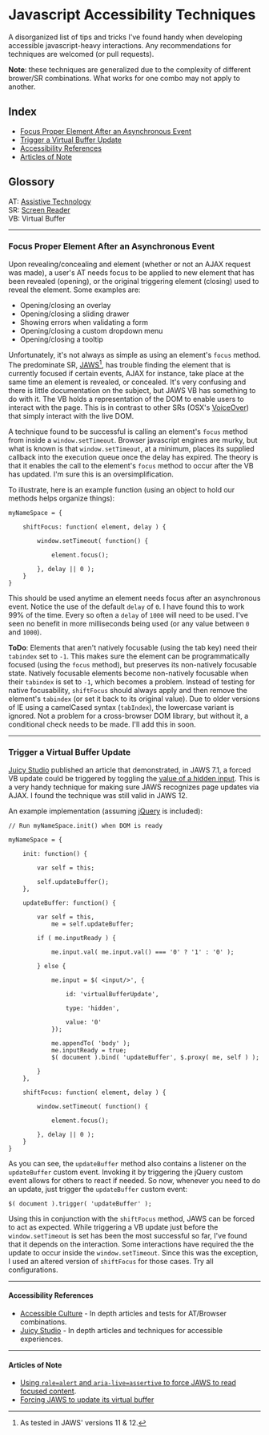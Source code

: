 # Javascript Accessibility Techniques #

A disorganized list of tips and tricks I've found handy when developing accessible javascript-heavy interactions. Any recommendations for techniques are welcomed (or pull requests).

**Note**: these techniques are generalized due to the complexity of different brower/SR combinations. What works for one combo may not apply to another.

## Index ##

* [Focus Proper Element After an Asynchronous Event](#focus-element)
* [Trigger a Virtual Buffer Update](#trigger-vb-update)
* [Accessibility References](#references)
* [Articles of Note](#articles)

## Glossory ##

AT: [Assistive Technology](http://wikipedia.org/wiki/Assistive_Technology)  
SR: [Screen Reader](http://wikipedia.org/wiki/Screen_Reader)  
VB: Virtual Buffer  

---

<a name="focus-element"></a>
### Focus Proper Element After an Asynchronous Event ###

Upon revealing/concealing and element (whether or not an AJAX request was made), a user's AT needs focus to be applied to new element that has been revealed (opening), or the original triggering element (closing) used to reveal the element. Some examples are:

* Opening/closing an overlay
* Opening/closing a sliding drawer
* Showing errors when validating a form
* Opening/closing a custom dropdown menu
* Opening/closing a tooltip
    
Unfortunately, it's not always as simple as using an element's `focus` method. The predominate SR, [JAWS][][^1], has trouble finding the element that is currently focused if certain events, AJAX for instance, take place at the same time an element is revealed, or concealed. It's very confusing and there is little documentation on the subject, but JAWS VB has something to do with it. The VB holds a representation of the DOM to enable users to interact with the page. This is in contrast to other SRs (OSX's [VoiceOver][]) that simply interact with the live DOM.
  
A technique found to be successful is calling an element's `focus` method from inside a `window.setTimeout`. Browser javascript engines are murky, but what is known is that `window.setTimeout`, at a minimum, places its supplied callback into the execution queue once the delay has expired. The theory is that it enables the call to the element's `focus` method to occur after the VB has updated. I'm sure this is an oversimplification.
  
To illustrate, here is an example function (using an object to hold our methods helps organize things):

    myNameSpace = {
        
        shiftFocus: function( element, delay ) {
            
            window.setTimeout( function() {
                
                element.focus();
            
            }, delay || 0 );
        }
    }

This should be used anytime an element needs focus after an asynchronous event. Notice the use of the default `delay` of `0`. I have found this to work 99% of the time. Every so often a `delay` of `1000` will need to be used. I've seen no benefit in more milliseconds being used (or any value between `0` and `1000`).

**ToDo**: Elements that aren't natively focusable (using the tab key) need their `tabindex` set to `-1`. This makes sure the element can be programmatically focused (using the `focus` method), but preserves its non-natively focusable state. Natively focusable elements become non-natively focusable when their `tabindex` is set to `-1`, which becomes a problem. Instead of testing for native focusability, `shiftFocus` should always apply and then remove the element's `tabindex` (or set it back to its original value). Due to older versions of IE using a camelCased syntax (`tabIndex`), the lowercase variant is ignored. Not a problem for a cross-browser DOM library, but without it, a conditional check needs to be made. I'll add this in soon.

---

<a name="trigger-vb-update"></a>
### Trigger a Virtual Buffer Update ###

[Juicy Studio][] published an article that demonstrated, in JAWS 7.1, a forced VB update could be triggered by toggling the [value of a hidden input][updateBuffer]. This is a very handy technique for making sure JAWS recognizes page updates via AJAX. I found the technique was still valid in JAWS 12.
  
An example implementation (assuming [jQuery][] is included):
    
    // Run myNameSpace.init() when DOM is ready
    
    myNameSpace = {
        
        init: function() {
            
            var self = this;
            
            self.updateBuffer();
        },
        
        updateBuffer: function() {
            
            var self = this,
                me = self.updateBuffer;
            
            if ( me.inputReady ) {
                
                me.input.val( me.input.val() === '0' ? '1' : '0' );
                
            } else {
                
                me.input = $( <input/>', {
                    
                    id: 'virtualBufferUpdate',
                    
                    type: 'hidden',
                    
                    value: '0'
                });
    
                me.appendTo( 'body' );
                me.inputReady = true;
                $( document ).bind( 'updateBuffer', $.proxy( me, self ) );
    
            }
        },
    
        shiftFocus: function( element, delay ) {
            
            window.setTimeout( function() {
                
                element.focus();
            
            }, delay || 0 );
        }
    }
    
As you can see, the `updateBuffer` method also contains a listener on the `updateBuffer` custom event. Invoking it by triggering the jQuery custom event allows for others to react if needed. So now, whenever you need to do an update, just trigger the `updateBuffer` custom event:

    $( document ).trigger( 'updateBuffer' );
    
Using this in conjunction with the `shiftFocus` method, JAWS can be forced to act as expected. While triggering a VB update just before the `window.setTimeout` is set has been the most successful so far, I've found that it depends on the interaction. Some interactions have required the the update to occur inside the `window.setTimeout`. Since this was the exception, I used an altered version of `shiftFocus` for those cases. Try all configurations.

---

<a name="references"></a>
#### Accessibility References ####

* [Accessible Culture][] - In depth articles and tests for AT/Browser combinations.
* [Juicy Studio][] - In depth articles and techniques for accessible experiences.

---

<a name="articles"></a>
#### Articles of Note ####

* [Using `role=alert` and `aria-live=assertive` to force JAWS to read focused content](http://www.accessibleculture.org/research-files/test-cases/aria/alert/index.html).
* [Forcing JAWS to update its virtual buffer][updateBuffer]


[^1]: As tested in JAWS' versions 11 & 12.  
  
  
[JAWS]:http://wikipedia.org/wiki/JAWS_(screen_reader)
[VoiceOver]:http://www.apple.com/accessibility/voiceover/
[jQuery]:http://jquery.com
[Juicy Studio]:http://juicystudio.com
[Accessible Culture]:http://accessibleculture.org/
[updateBuffer]:http://juicystudio.com/article/improving-ajax-applications-for-jaws-users.php

